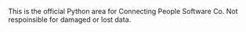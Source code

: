 This is the official Python area for Connecting People Software Co.
Not respoinsible for damaged or lost data.
